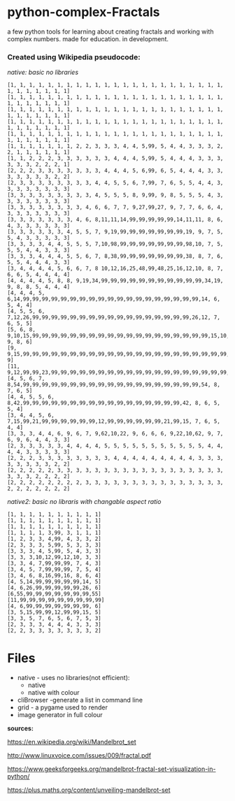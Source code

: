 # python-complex-Fractals
a few python tools for learning about creating fractals and working with complex numbers.
made for education.
in development.

### Created using Wikipedia pseudocode:

_native: basic no libraries_
```
[1, 1, 1, 1, 1, 1, 1, 1, 1, 1, 1, 1, 1, 1, 1, 1, 1, 1, 1, 1, 1, 1, 1, 1, 1, 1, 1, 1, 1, 1]
[1, 1, 1, 1, 1, 1, 1, 1, 1, 1, 1, 1, 1, 1, 1, 1, 1, 1, 1, 1, 1, 1, 1, 1, 1, 1, 1, 1, 1, 1]
[1, 1, 1, 1, 1, 1, 1, 1, 1, 1, 1, 1, 1, 1, 1, 1, 1, 1, 1, 1, 1, 1, 1, 1, 1, 1, 1, 1, 1, 1]
[1, 1, 1, 1, 1, 1, 1, 1, 1, 1, 1, 1, 1, 1, 1, 1, 1, 1, 1, 1, 1, 1, 1, 1, 1, 1, 1, 1, 1, 1]
[1, 1, 1, 1, 1, 1, 1, 1, 1, 1, 1, 1, 1, 1, 1, 1, 1, 1, 1, 1, 1, 1, 1, 1, 1, 1, 1, 1, 1, 1]
[1, 1, 1, 1, 1, 1, 1, 2, 2, 3, 3, 3, 4, 4, 5,99, 5, 4, 4, 3, 3, 3, 2, 2, 1, 1, 1, 1, 1, 1]
[1, 1, 2, 2, 2, 3, 3, 3, 3, 3, 3, 4, 4, 4, 5,99, 5, 4, 4, 4, 3, 3, 3, 3, 3, 3, 2, 2, 2, 1]
[2, 2, 2, 3, 3, 3, 3, 3, 3, 3, 4, 4, 4, 5, 6,99, 6, 5, 4, 4, 4, 3, 3, 3, 3, 3, 3, 3, 2, 2]
[2, 3, 3, 3, 3, 3, 3, 3, 3, 4, 4, 5, 5, 6, 7,99, 7, 6, 5, 5, 4, 4, 3, 3, 3, 3, 3, 3, 3, 3]
[3, 3, 3, 3, 3, 3, 3, 3, 3, 4, 5, 5, 5, 8, 9,99, 9, 8, 5, 5, 5, 4, 3, 3, 3, 3, 3, 3, 3, 3]
[3, 3, 3, 3, 3, 3, 3, 3, 4, 6, 6, 7, 7, 9,27,99,27, 9, 7, 7, 6, 6, 4, 3, 3, 3, 3, 3, 3, 3]
[3, 3, 3, 3, 3, 3, 3, 4, 6, 8,11,11,14,99,99,99,99,99,14,11,11, 8, 6, 4, 3, 3, 3, 3, 3, 3]
[3, 3, 3, 3, 3, 3, 4, 5, 5, 7, 9,19,99,99,99,99,99,99,99,19, 9, 7, 5, 5, 4, 3, 3, 3, 3, 3]
[3, 3, 3, 3, 4, 4, 5, 5, 5, 7,10,98,99,99,99,99,99,99,99,98,10, 7, 5, 5, 5, 4, 4, 3, 3, 3]
[3, 3, 3, 4, 4, 4, 5, 5, 6, 7, 8,38,99,99,99,99,99,99,99,38, 8, 7, 6, 5, 5, 4, 4, 4, 3, 3]
[3, 4, 4, 4, 4, 5, 6, 6, 7, 8 10,12,16,25,48,99,48,25,16,12,10, 8, 7, 6, 6, 5, 4, 4, 4, 4]
[4, 4, 4, 4, 5, 8, 8, 9,19,34,99,99,99,99,99,99,99,99,99,99,99,34,19, 9, 8, 8, 5, 4, 4, 4]
[4, 4, 4, 5, 6,14,99,99,99,99,99,99,99,99,99,99,99,99,99,99,99,99,99,99,99,14, 6, 5, 4, 4]
[4, 5, 5, 6, 7,12,26,99,99,99,99,99,99,99,99,99,99,99,99,99,99,99,99,99,26,12, 7, 6, 5, 5]
[5, 6, 8, 9,10,15,99,99,99,99,99,99,99,99,99,99,99,99,99,99,99,99,99,99,99,15,10, 9, 8, 6]
[9, 9,15,99,99,99,99,99,99,99,99,99,99,99,99,99,99,99,99,99,99,99,99,99,99,99,99,99,15, 9]
[11, 9,12,99,99,23,99,99,99,99,99,99,99,99,99,99,99,99,99,99,99,99,99,99,99,23,99,99,12,9]
[4, 5, 6, 7, 8,54,99,99,99,99,99,99,99,99,99,99,99,99,99,99,99,99,99,99,99,54, 8, 7, 6, 5]
[4, 4, 5, 5, 6, 8,42,99,99,99,99,99,99,99,99,99,99,99,99,99,99,99,99,99,42, 8, 6, 5, 5, 4]
[3, 4, 4, 5, 6, 7,15,99,21,99,99,99,99,99,99,12,99,99,99,99,99,99,21,99,15, 7, 6, 5, 4, 4]
[3, 3, 3, 4, 4, 6, 9, 6, 7, 9,62,10,22, 9, 6, 6, 6, 9,22,10,62, 9, 7, 6, 9, 6, 4, 4, 3, 3]
[2, 3, 3, 3, 3, 3, 4, 4, 4, 4, 5, 5, 5, 5, 5, 5, 5, 5, 5, 5, 5, 4, 4, 4, 4, 3, 3, 3, 3, 3]
[2, 2, 2, 3, 3, 3, 3, 3, 3, 3, 3, 4, 4, 4, 4, 4, 4, 4, 4, 4, 3, 3, 3, 3, 3, 3, 3, 3, 2, 2]
[2, 2, 2, 2, 2, 3, 3, 3, 3, 3, 3, 3, 3, 3, 3, 3, 3, 3, 3, 3, 3, 3, 3, 3, 3, 3, 2, 2, 2, 2]
[2, 2, 2, 2, 2, 2, 2, 2, 3, 3, 3, 3, 3, 3, 3, 3, 3, 3, 3, 3, 3, 3, 3, 2, 2, 2, 2, 2, 2, 2]

```
_native2: basic no libraris with changable aspect ratio_
```
[1, 1, 1, 1, 1, 1, 1, 1, 1, 1]
[1, 1, 1, 1, 1, 1, 1, 1, 1, 1]
[1, 1, 1, 1, 1, 1, 1, 1, 1, 1]
[1, 1, 1, 1, 3,99, 3, 1, 1, 1]
[1, 2, 3, 3, 4,99, 4, 3, 3, 2]
[2, 3, 3, 3, 5,99, 5, 3, 3, 3]
[3, 3, 3, 4, 5,99, 5, 4, 3, 3]
[3, 3, 3,10,12,99,12,10, 3, 3]
[3, 3, 4, 7,99,99,99, 7, 4, 3]
[3, 4, 5, 7,99,99,99, 7, 5, 4]
[3, 4, 6, 8,16,99,16, 8, 6, 4]
[4, 5,14,99,99,99,99,99,14, 5]
[4, 6,26,99,99,99,99,99,26, 6]
[6,55,99,99,99,99,99,99,99,55]
[11,99,99,99,99,99,99,99,99,99]
[4, 6,99,99,99,99,99,99,99, 6]
[3, 5,15,99,99,12,99,99,15, 5]
[3, 3, 5, 7, 6, 5, 6, 7, 5, 3]
[2, 3, 3, 3, 4, 4, 4, 3, 3, 3]
[2, 2, 3, 3, 3, 3, 3, 3, 3, 2]

```
# Files
- native - uses no libraries(not efficient):
  - native
  - native with colour
- cliBrowser -generate a list in command line
- grid - a pygame used to render
- image generator in full colour

__sources:__

https://en.wikipedia.org/wiki/Mandelbrot_set

http://www.linuxvoice.com/issues/009/fractal.pdf

https://www.geeksforgeeks.org/mandelbrot-fractal-set-visualization-in-python/

https://plus.maths.org/content/unveiling-mandelbrot-set
